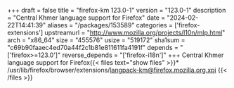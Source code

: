 +++
draft = false
title = "firefox-km 123.0-1"
version = "123.0-1"
description = "Central Khmer language support for Firefox"
date = "2024-02-22T14:41:39"
aliases = "/packages/153589"
categories = ['firefox-extensions']
upstreamurl = "http://www.mozilla.org/projects/l10n/mlp.html"
arch = "x86_64"
size = "455576"
usize = "519172"
sha1sum = "c69b90faaec4ed70a44f2c1b81e811611fa4191f"
depends = "['firefox>=123.0']"
reverse_depends = "['firefox-i18n']"
+++
Central Khmer language support for Firefox{{< files text="show files" >}}* /usr/lib/firefox/browser/extensions/langpack-km@firefox.mozilla.org.xpi
{{< /files >}}